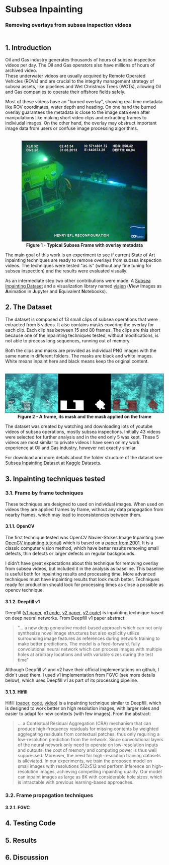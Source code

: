 # Subsea Inpainting
### Removing overlays from subsea inspection videos <br><br>


## 1. Introduction

Oil and Gas industry generates thousands of hours of subsea inspection videos per day. The Oil and Gas operators also have millions of hours of archived video. <br>
These underwater videos are usually acquired by Remote Operated Vehicles (ROVs) and are crucial to the integrity management strategy of subsea assets, like pipelines and Wet Christmas Trees (WCTs), allowing Oil and Gas companies to operate their offshore fields safely. <br>

Most of these videos have an "burned overlay", showing real time metadata like ROV coordinates, water depth and heading. On one hand the burned overlay guarantees the metadata is close to the image data even after manipulations like making short video clips and extracting frames to indiviudal images. On the other hand, the overlay may obstruct important image data from users or confuse image processing algorithms. <br>

<p align="center">
<br>
  <img src="https://github.com/brunomsantiago/subsea_inpainting/raw/main/images/typical_subsea_frame.png">
  <br><b>Figure 1 - Typical Subsea Frame with overlay metadata</b>
</p>

The main goal of this work is an experiment to see if current State of Art inpainting techniques are ready to remove overlays from subsea inspection videos. The techniques were tested "as is" (without any fine tuning for subsea inspection) and the results were evaluated visually.

As an intermediate step two other contributions were made. A [Subsea Inpainting Dataset](https://www.kaggle.com/brunomsantiago/subsea-inpainting-dataset) and a visualization library named [viajen](https://github.com/brunomsantiago/viajen) (**V**iew **I**mages as **A**nimation in **J**upyter and **E**quivalent **N**otebooks).


## 2. The Dataset

The dataset is composed of 13 small clips of subsea operations that were extracted from 5 videos. It also contains masks covering the overlay for each clip. Each clip has between 15 and 80 frames. The clips are this short because one of the inpainting techniques tested, without modifications, is not able to process long sequences, running out of memory.

Both the clips and masks are provided as individual PNG images with the same name in different folders. The masks are black and white images. White means inpaint here and black means keep the original content.

 <p align="center">
 <br>
   <img src="https://github.com/brunomsantiago/subsea_inpainting/raw/main/images/frame_plus_mask.png">
   <br><b>Figure 2 - A frame, its mask and the mask applied on the frame</b>
 </p>

The dataset was created by watching and downloading lots of youtube videos of subsea operations, mostly subsea inspections. Initially 43 videos were selected for further analysis and in the end only 5 was kept. These 5 videos are most similar to private videos I have seen on my work experience at Oil and Gas industry, however not exactly similar.

For download and more details about the folder structure of the dataset see [Subsea Inpainting Dataset at Kaggle Datasets](https://www.kaggle.com/brunomsantiago/subsea-inpainting-dataset).

## 3. Inpainting techniques tested

### 3.1. Frame by frame techniques

These techniques are designed to used on individual images. When used on videos they are applied frames by frame, without any data propagation from nearby frames, which may lead to inconsistencies between them.

#### 3.1.1. OpenCV

The first technique tested was OpenCV Navier-Stokes Image Inpainting (see [OpenCV inpainting tutorial](https://docs.opencv.org/master/df/d3d/tutorial_py_inpainting.html)) which is based on a [paper from 2001](https://ieeexplore.ieee.org/document/990497). It is a classic computer vision method, which have better results removing small defects, thin defects or larger defects on regular backgrounds.

I didn't have great expectations about this technique for removing overlay from subsea videos, but included it in the analysis as baseline. This baseline is useful both for inpainting results and processing time. More advanced techniques must have inpainting results that look much better.  Techniques ready for production should look for processing times as close a possible as opencv technique.

#### 3.1.2. Deepfill v1

Deepfill ([v1 paper](https://arxiv.org/abs/1801.07892), [v1 code](https://github.com/JiahuiYu/generative_inpainting/tree/v1.0.0), [v2 paper](https://arxiv.org/abs/1806.03589), [v2 code](https://github.com/JiahuiYu/generative_inpainting/tree/v2.0.0)) is inpainting technique based on deep neural networks. From Deepfill v1 paper abstract:

> "... a new deep generative model-based approach which can not only synthesize novel image structures but also explicitly utilize surrounding image features as references during network training to make better predictions. The model is a feed-forward, fully convolutional neural network which can process images with multiple holes at arbitrary locations and with variable sizes during the test time"

Although Deepfill v1 and v2 have their official implementations on github, I didn't used them. I used v1 implementation from FGVC (see more details below), which uses Deepfill v1 as part of its processing pipeline.

#### 3.1.3. Hifill

Hifill ([paper](https://arxiv.org/abs/2005.09704), [code](https://github.com/Atlas200dk/sample-imageinpainting-HiFill), [video](https://youtu.be/Q7mX5Bstv7U)) is a inpainting technique similar to Deepfill, which is designed to work better on high resolution images, with larger roles and easier to adapt for new contexts (with few images). From the abstract:

> ... a Contextual Residual Aggregation (CRA) mechanism that can produce high-frequency residuals for missing contents by weighted aggregating residuals from contextual patches, thus only requiring a low-resolution prediction from the network. Since convolutional layers of the neural network only need to operate on low-resolution inputs and outputs, the cost of memory and computing power is thus well suppressed. Moreover, the need for high-resolution training datasets is alleviated. In our experiments, we train the proposed model on small images with resolutions 512x512 and perform inference on high-resolution images, achieving compelling inpainting quality. Our model can inpaint images as large as 8K with considerable hole sizes, which is intractable with previous learning-based approaches.

### 3.2. Frame propagation techniques

#### 3.2.1. FGVC

## 4. Testing Code

## 5. Results

## 6. Discussion
